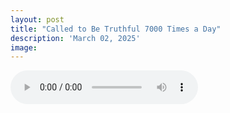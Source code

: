```yaml
---
layout: post
title: "Called to Be Truthful 7000 Times a Day"
description: 'March 02, 2025'
image:
---
```


<audio controls>
  <source src="assets/audio/fbc_2025-03-02_sermon.mp3" type="audio/mp3">
Your browser does not support the audio element.
</audio>
